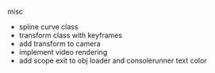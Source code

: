 misc
 - spline curve class
 - transform class with keyframes
 - add transform to camera
 - implement video rendering
 - add scope exit to obj loader and consolerunner text color
